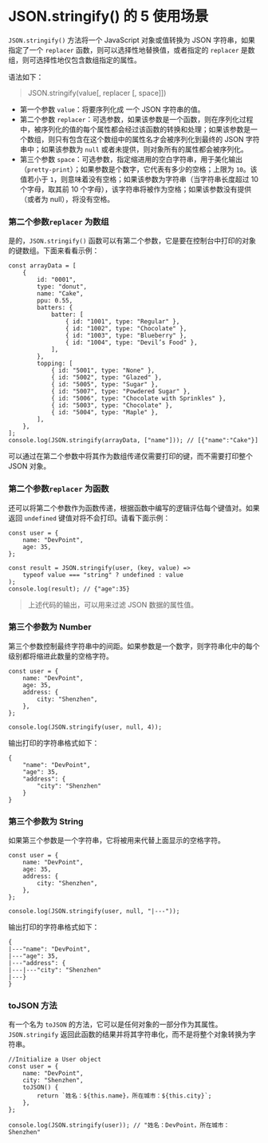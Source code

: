 # JSON.stringify() 的 5 使用场景

`JSON.stringify()` 方法将一个 JavaScript 对象或值转换为 JSON 字符串，如果指定了一个 `replacer` 函数，则可以选择性地替换值，或者指定的 `replacer` 是数组，则可选择性地仅包含数组指定的属性。



语法如下：

> JSON.stringify(value[, replacer [, space]])

- 第一个参数 `value`：将要序列化成 一个 JSON 字符串的值。
- 第二个参数 `replacer`：可选参数，如果该参数是一个函数，则在序列化过程中，被序列化的值的每个属性都会经过该函数的转换和处理；如果该参数是一个数组，则只有包含在这个数组中的属性名才会被序列化到最终的 JSON 字符串中；如果该参数为 `null` 或者未提供，则对象所有的属性都会被序列化。
- 第三个参数 `space`：可选参数，指定缩进用的空白字符串，用于美化输出（`pretty-print`）；如果参数是个数字，它代表有多少的空格；上限为 `10`。该值若小于 `1`，则意味着没有空格；如果该参数为字符串（当字符串长度超过 10 个字母，取其前 10 个字母），该字符串将被作为空格；如果该参数没有提供（或者为 null），将没有空格。

### 第二个参数`replacer` 为数组

是的，`JSON.stringify()` 函数可以有第二个参数，它是要在控制台中打印的对象的键数组。下面来看看示例：

```
const arrayData = [
    {
        id: "0001",
        type: "donut",
        name: "Cake",
        ppu: 0.55,
        batters: {
            batter: [
                { id: "1001", type: "Regular" },
                { id: "1002", type: "Chocolate" },
                { id: "1003", type: "Blueberry" },
                { id: "1004", type: "Devil’s Food" },
            ],
        },
        topping: [
            { id: "5001", type: "None" },
            { id: "5002", type: "Glazed" },
            { id: "5005", type: "Sugar" },
            { id: "5007", type: "Powdered Sugar" },
            { id: "5006", type: "Chocolate with Sprinkles" },
            { id: "5003", type: "Chocolate" },
            { id: "5004", type: "Maple" },
        ],
    },
];
console.log(JSON.stringify(arrayData, ["name"])); // [{"name":"Cake"}]
```

可以通过在第二个参数中将其作为数组传递仅需要打印的键，而不需要打印整个 JSON 对象。

### 第二个参数`replacer` 为函数

还可以将第二个参数作为函数传递，根据函数中编写的逻辑评估每个键值对。如果返回 `undefined` 键值对将不会打印。请看下面示例：

```
const user = {
    name: "DevPoint",
    age: 35,
};

const result = JSON.stringify(user, (key, value) =>
    typeof value === "string" ? undefined : value
);
console.log(result); // {"age":35}
```

> 上述代码的输出，可以用来过滤 JSON 数据的属性值。

### 第三个参数为 Number

第三个参数控制最终字符串中的间距。如果参数是一个数字，则字符串化中的每个级别都将缩进此数量的空格字符。

```
const user = {
    name: "DevPoint",
    age: 35,
    address: {
        city: "Shenzhen",
    },
};

console.log(JSON.stringify(user, null, 4));
```

输出打印的字符串格式如下：

```
{
    "name": "DevPoint",
    "age": 35,
    "address": {
        "city": "Shenzhen"
    }
}
```

### 第三个参数为 String

如果第三个参数是一个字符串，它将被用来代替上面显示的空格字符。

```
const user = {
    name: "DevPoint",
    age: 35,
    address: {
        city: "Shenzhen",
    },
};

console.log(JSON.stringify(user, null, "|---"));
```

输出打印的字符串格式如下：

```
{
|---"name": "DevPoint",
|---"age": 35,
|---"address": {
|---|---"city": "Shenzhen"
|---}
}
```

### toJSON 方法

有一个名为 `toJSON` 的方法，它可以是任何对象的一部分作为其属性。`JSON.stringify` 返回此函数的结果并将其字符串化，而不是将整个对象转换为字符串。

```
//Initialize a User object
const user = {
    name: "DevPoint",
    city: "Shenzhen",
    toJSON() {
        return `姓名：${this.name}，所在城市：${this.city}`;
    },
};

console.log(JSON.stringify(user)); // "姓名：DevPoint，所在城市：Shenzhen"
```

